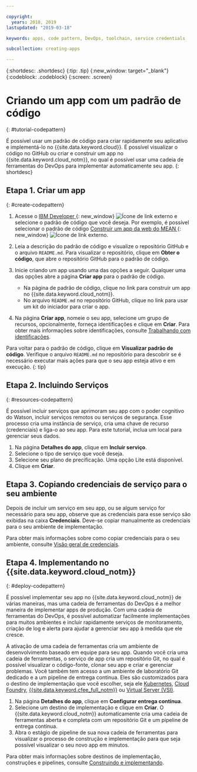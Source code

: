 ```yaml
---

copyright:
  years: 2018, 2019
lastupdated: "2019-03-18"

keywords: apps, code pattern, DevOps, toolchain, service credentials

subcollection: creating-apps

---
```


{:shortdesc: .shortdesc}
{:tip: .tip}
{:new_window: target="_blank"}
{:codeblock: .codeblock}
{:screen: .screen}

# Criando um app com um padrão de código
{: #tutorial-codepattern}

É possível usar um padrão de código para criar rapidamente seu aplicativo e implementá-lo no {{site.data.keyword.cloud}}. É possível visualizar o código no GitHub ou criar e construir um app no {{site.data.keyword.cloud_notm}}, no qual é possível usar uma cadeia de ferramentas do DevOps para implementar automaticamente seu app.
{: shortdesc}

## Etapa 1. Criar um app
{: #create-codepattern}

1. Acesse o [IBM Developer ](https://developer.ibm.com/patterns/){: new_window} ![Ícone de link externo](../../icons/launch-glyph.svg "Ícone de link externo") e selecione o padrão de código que você deseja. Por exemplo, é possível selecionar o padrão de código [Construir um app da web do MEAN ](https://developer.ibm.com/patterns/build-a-mean-web-app/){: new_window} ![Ícone de link externo](../../icons/launch-glyph.svg "Ícone de link externo").

2. Leia a descrição do padrão de código e visualize o repositório GitHub e o arquivo `README.md`. Para visualizar o repositório, clique em **Obter o código**, que abre o repositório GitHub para o padrão de código.

3. Inicie criando um app usando uma das opções a seguir. Qualquer uma das opções abre a página **Criar app** para o padrão de código.
    * Na página de padrão de código, clique no link para construir um app no {{site.data.keyword.cloud_notm}}. 
    * No arquivo `README.md` no repositório GitHub, clique no link para usar um kit do iniciador para criar o app. 

4. Na página **Criar app**, nomeie o seu app, selecione um grupo de recursos, opcionalmente, forneça identificações e clique em **Criar**. Para obter mais informações sobre identificações, consulte [Trabalhando com identificações](/docs/resources?topic=resources-tag).

  Para voltar para o padrão de código, clique em **Visualizar padrão de código**. Verifique o arquivo `README.md` no repositório para descobrir se é necessário executar mais ações para que o seu app esteja ativo e em execução.
  {: tip}

## Etapa 2. Incluindo Serviços
{: #resources-codepattern}

É possível incluir serviços que aprimoram seu app com o poder cognitivo do Watson, incluir serviços remotos ou serviços de segurança. Esse processo cria uma instância de serviço, cria uma chave de recurso (credenciais) e liga-o ao seu app. Para este tutorial, inclua um local para gerenciar seus dados.

1. Na página **Detalhes do app**, clique em **Incluir serviço**.
2. Selecione o tipo de serviço que você deseja. 
3. Selecione seu plano de precificação. Uma opção Lite está disponível.
4. Clique em **Criar**.

## Etapa 3. Copiando credenciais de serviço para o seu ambiente

Depois de incluir um serviço em seu app, ou se algum serviço for necessário para seu app, observe que as credenciais para esse serviço são exibidas na caixa **Credenciais**. Deve-se copiar manualmente as credenciais para o seu ambiente de implementação.

Para obter mais informações sobre como copiar credenciais para o seu ambiente, consulte [Visão geral de credenciais](/docs/apps?topic=creating-apps-credentials_overview#credentials_overview).

## Etapa 4. Implementando no {{site.data.keyword.cloud_notm}}
{: #deploy-codepattern}

É possível implementar seu app no {{site.data.keyword.cloud_notm}} de várias maneiras, mas uma cadeia de ferramentas do DevOps é a melhor maneira de implementar apps de produção. Com uma cadeia de ferramentas do DevOps, é possível automatizar facilmente implementações para muitos ambientes e incluir rapidamente serviços de monitoramento, criação de log e alerta para ajudar a gerenciar seu app à medida que ele cresce.

A ativação de uma cadeia de ferramentas cria um ambiente de desenvolvimento baseado em equipe para seu app. Quando você cria uma cadeia de ferramentas, o serviço de app cria um repositório Git, no qual é possível visualizar o código-fonte, clonar seu app e criar e gerenciar problemas. Você também tem acesso a um ambiente de laboratório Git dedicado e a um pipeline de entrega contínua. Eles são customizados para o destino de implementação que você escolher, seja ele [Kubernetes](/docs/containers?topic=containers-container_index), [Cloud Foundry](/docs/cloud-foundry-public?topic=cloud-foundry-public-about-cf), [{{site.data.keyword.cfee_full_notm}}](/docs/cloud-foundry?topic=cloud-foundry-about) ou [Virtual Server (VSI)](/docs/vsi?topic=virtual-servers-getting-started-with-virtual-servers).

1. Na página **Detalhes do app**, clique em **Configurar entrega contínua**.
2. Selecione um destino de implementação e clique em **Criar**. O {{site.data.keyword.cloud_notm}} automaticamente cria uma cadeia de ferramentas aberta e completa com um repositório Git e um pipeline de entrega contínua.
3. Abra o estágio de pipeline de sua nova cadeia de ferramentas para visualizar o processo de construção e implementação para que seja possível visualizar o seu novo app em minutos.

Para obter mais informações sobre destinos de implementação, construções e pipelines, consulte [Construindo e implementando](/docs/services/ContinuousDelivery?topic=ContinuousDelivery-deliverypipeline_build_deploy).
